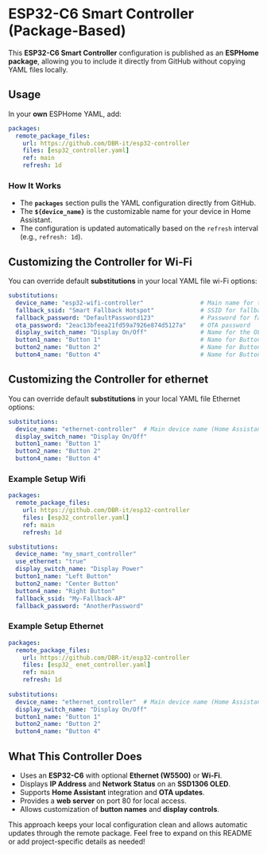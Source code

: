 # ESP32-C6 Smart Controller (Package-Based)

This **ESP32-C6 Smart Controller** configuration is published as an **ESPHome package**, allowing you to include it directly from GitHub without copying YAML files locally.

## Usage
In your **own** ESPHome YAML, add:
```yaml
packages:
  remote_package_files:
    url: https://github.com/DBR-it/esp32-controller
    files: [esp32_controller.yaml]
    ref: main
    refresh: 1d    
```

### How It Works
- The **`packages`** section pulls the YAML configuration directly from GitHub.
- The **`${device_name}`** is the customizable name for your device in Home Assistant.
- The configuration is updated automatically based on the `refresh` interval (e.g., `refresh: 1d`).

## Customizing the Controller for Wi-Fi
You can override default **substitutions** in your local YAML file wi-Fi options:
```yaml
substitutions:
  device_name: "esp32-wifi-controller"                # Main name for the ESPHome device
  fallback_ssid: "Smart Fallback Hotspot"             # SSID for fallback AP
  fallback_password: "DefaultPassword123"             # Password for fallback AP
  ota_password: "2eac13bfeea21fd59a7926e874d5127a"    # OTA password
  display_switch_name: "Display On/Off"               # Name for the OLED display switch
  button1_name: "Button 1"                            # Name for Button 1
  button2_name: "Button 2"                            # Name for Button 2
  button4_name: "Button 4"                            # Name for Button 4
```
## Customizing the Controller for ethernet
You can override default **substitutions** in your local YAML file Ethernet options:
```yaml
substitutions:
  device_name: "ethernet-controller"  # Main device name (Home Assistant entity)
  display_switch_name: "Display On/Off"
  button1_name: "Button 1"
  button2_name: "Button 2"
  button4_name: "Button 4"
```
### Example Setup Wifi
```yaml
packages:
  remote_package_files:
    url: https://github.com/DBR-it/esp32-controller
    files: [esp32_controller.yaml]
    ref: main
    refresh: 1d

substitutions:
  device_name: "my_smart_controller"
  use_ethernet: "true"
  display_switch_name: "Display Power"
  button1_name: "Left Button"
  button2_name: "Center Button"
  button4_name: "Right Button"
  fallback_ssid: "My-Fallback-AP"
  fallback_password: "AnotherPassword"
```
### Example Setup Ethernet
```yaml
packages:
  remote_package_files:
    url: https://github.com/DBR-it/esp32-controller
    files: [esp32_ enet_controller.yaml]
    ref: main
    refresh: 1d 
    
substitutions:
  device_name: "ethernet_controller"  # Main device name (Home Assistant entity)
  display_switch_name: "Display On/Off"
  button1_name: "Button 1"
  button2_name: "Button 2"
  button4_name: "Button 4"
```
## What This Controller Does
- Uses an **ESP32-C6** with optional **Ethernet (W5500)** or **Wi-Fi**.
- Displays **IP Address** and **Network Status** on an **SSD1306 OLED**.
- Supports **Home Assistant** integration and **OTA updates**.
- Provides a **web server** on port 80 for local access.
- Allows customization of **button names** and **display controls**.

This approach keeps your local configuration clean and allows automatic updates through the remote package. Feel free to expand on this README or add project-specific details as needed!

